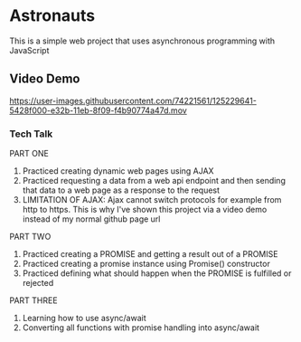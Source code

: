 # Astronauts

This is a simple web project that uses asynchronous programming with JavaScript

## Video Demo

https://user-images.githubusercontent.com/74221561/125229641-5428f000-e32b-11eb-8f09-f4b90774a47d.mov

### Tech Talk

PART ONE

1. Practiced creating dynamic web pages using AJAX
2. Practiced requesting a data from a web api endpoint and then sending that data to a web page as a response to the request
3. LIMITATION OF AJAX: Ajax cannot switch protocols for example from http to https. This is why I've shown this project via a video demo instead of my normal github page url

PART TWO
1. Practiced creating a PROMISE and getting a result out of a PROMISE
2. Practiced creating a promise instance using Promise() constructor
3. Practiced defining what should happen when the PROMISE is fulfilled or rejected

PART THREE
1. Learning how to use async/await
2. Converting all functions with promise handling into async/await


